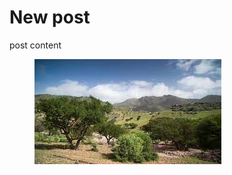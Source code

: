 # New post

post content

<figure><img src="../.gitbook/assets/sous.jpeg" alt=""><figcaption></figcaption></figure>

